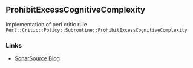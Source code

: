 ## ProhibitExcessCognitiveComplexity

Implementation of perl critic rule `Perl::Critic::Policy::Subroutine::ProhibitExcessCognitiveComplexity`

### Links

* [SonarSource Blog](https://blog.sonarsource.com/cognitive-complexity-because-testability-understandability/)
